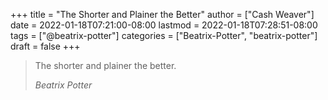 +++
title = "The Shorter and Plainer the Better"
author = ["Cash Weaver"]
date = 2022-01-18T07:21:00-08:00
lastmod = 2022-01-18T07:28:51-08:00
tags = ["@beatrix-potter"]
categories = ["Beatrix-Potter", "beatrix-potter"]
draft = false
+++

> The shorter and plainer the better.
>
> _Beatrix Potter_
